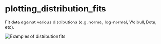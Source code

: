 # plotting_distribution_fits
Fit data against various distributions (e.g. normal, log-normal, Weibull, Beta, etc).


![Examples of distribution fits](/fit_examplesimg.png?raw=true "Examples of distribution fits")